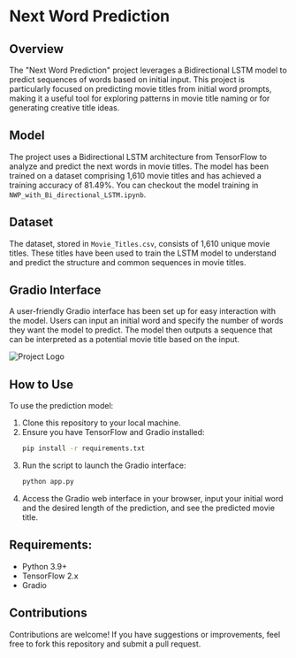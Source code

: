 # Next Word Prediction

## Overview
The "Next Word Prediction" project leverages a Bidirectional LSTM model to predict sequences of words based on initial input. This project is particularly focused on predicting movie titles from initial word prompts, making it a useful tool for exploring patterns in movie title naming or for generating creative title ideas.

## Model
The project uses a Bidirectional LSTM architecture from TensorFlow to analyze and predict the next words in movie titles. The model has been trained on a dataset comprising 1,610 movie titles and has achieved a training accuracy of 81.49%. You can checkout the model training in `NWP_with_Bi_directional_LSTM.ipynb`.

## Dataset
The dataset, stored in `Movie_Titles.csv`, consists of 1,610 unique movie titles. These titles have been used to train the LSTM model to understand and predict the structure and common sequences in movie titles.

## Gradio Interface
A user-friendly Gradio interface has been set up for easy interaction with the model. Users can input an initial word and specify the number of words they want the model to predict. The model then outputs a sequence that can be interpreted as a potential movie title based on the input.

![Project Logo]()

## How to Use
To use the prediction model:
1. Clone this repository to your local machine.
2. Ensure you have TensorFlow and Gradio installed:
   ```bash
   pip install -r requirements.txt
3. Run the script to launch the Gradio interface:
   ```bash
   python app.py
4. Access the Gradio web interface in your browser, input your initial word and the desired length of the prediction, and see the predicted movie title.

## Requirements:
- Python 3.9+
- TensorFlow 2.x
- Gradio

## Contributions
Contributions are welcome! If you have suggestions or improvements, feel free to fork this repository and submit a pull request.
